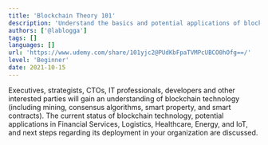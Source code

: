 ```yaml
---
title: 'Blockchain Theory 101'
description: 'Understand the basics and potential applications of blockchain technology'
authors: ['@lablogga']
tags: []
languages: []
url: 'https://www.udemy.com/share/101yjc2@PUdKbFpaTVMPcUBCO0hOfg==/'
level: 'Beginner'
date: 2021-10-15
---
```


Executives, strategists, CTOs, IT professionals, developers and other interested parties will gain an understanding of blockchain technology (including mining, consensus algorithms, smart property, and smart contracts). The current status of blockchain technology, potential applications in Financial Services, Logistics, Healthcare, Energy, and IoT, and next steps regarding its deployment in your organization are discussed. 